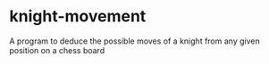# knight-movement
A program to deduce the possible moves of a knight from any given position on a chess board
